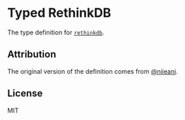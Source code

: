 # Typed RethinkDB

The type definition for [`rethinkdb`](https://github.com/rethinkdb/rethinkdb).

## Attribution

The original version of the definition comes from [@niieani](https://github.com/niieani/rethinkdb-typescript-definition).

## License

MIT
